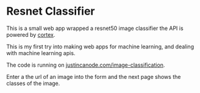 # Resnet Classifier

This is a small web app wrapped a resnet50 image classifier the API is powered by [cortex](https://cortex.dev).

This is my first try into making web apps for machine learning, and dealing with machine learning apis.

The code is running on [justincanode.com/image-classification](https://justincanode.com/image-classification).

Enter a the url of an image into the form and the next page shows the classes of the image.  
